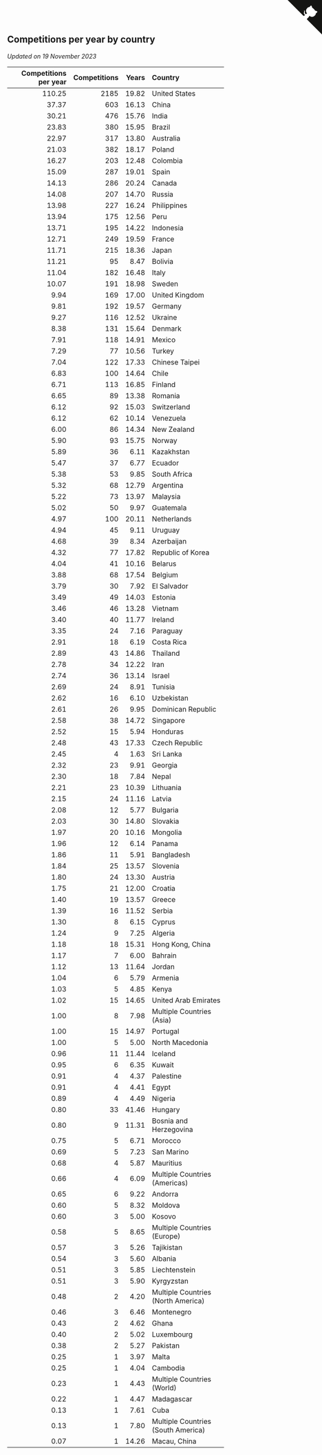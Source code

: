## Competitions per year by country

*Updated on 19 November 2023*

| Competitions per year | Competitions | Years | Country |
| ---: | ---: | ---: | :--- |
| 110.25 | 2185 | 19.82 | United States |
| 37.37 | 603 | 16.13 | China |
| 30.21 | 476 | 15.76 | India |
| 23.83 | 380 | 15.95 | Brazil |
| 22.97 | 317 | 13.80 | Australia |
| 21.03 | 382 | 18.17 | Poland |
| 16.27 | 203 | 12.48 | Colombia |
| 15.09 | 287 | 19.01 | Spain |
| 14.13 | 286 | 20.24 | Canada |
| 14.08 | 207 | 14.70 | Russia |
| 13.98 | 227 | 16.24 | Philippines |
| 13.94 | 175 | 12.56 | Peru |
| 13.71 | 195 | 14.22 | Indonesia |
| 12.71 | 249 | 19.59 | France |
| 11.71 | 215 | 18.36 | Japan |
| 11.21 | 95 | 8.47 | Bolivia |
| 11.04 | 182 | 16.48 | Italy |
| 10.07 | 191 | 18.98 | Sweden |
| 9.94 | 169 | 17.00 | United Kingdom |
| 9.81 | 192 | 19.57 | Germany |
| 9.27 | 116 | 12.52 | Ukraine |
| 8.38 | 131 | 15.64 | Denmark |
| 7.91 | 118 | 14.91 | Mexico |
| 7.29 | 77 | 10.56 | Turkey |
| 7.04 | 122 | 17.33 | Chinese Taipei |
| 6.83 | 100 | 14.64 | Chile |
| 6.71 | 113 | 16.85 | Finland |
| 6.65 | 89 | 13.38 | Romania |
| 6.12 | 92 | 15.03 | Switzerland |
| 6.12 | 62 | 10.14 | Venezuela |
| 6.00 | 86 | 14.34 | New Zealand |
| 5.90 | 93 | 15.75 | Norway |
| 5.89 | 36 | 6.11 | Kazakhstan |
| 5.47 | 37 | 6.77 | Ecuador |
| 5.38 | 53 | 9.85 | South Africa |
| 5.32 | 68 | 12.79 | Argentina |
| 5.22 | 73 | 13.97 | Malaysia |
| 5.02 | 50 | 9.97 | Guatemala |
| 4.97 | 100 | 20.11 | Netherlands |
| 4.94 | 45 | 9.11 | Uruguay |
| 4.68 | 39 | 8.34 | Azerbaijan |
| 4.32 | 77 | 17.82 | Republic of Korea |
| 4.04 | 41 | 10.16 | Belarus |
| 3.88 | 68 | 17.54 | Belgium |
| 3.79 | 30 | 7.92 | El Salvador |
| 3.49 | 49 | 14.03 | Estonia |
| 3.46 | 46 | 13.28 | Vietnam |
| 3.40 | 40 | 11.77 | Ireland |
| 3.35 | 24 | 7.16 | Paraguay |
| 2.91 | 18 | 6.19 | Costa Rica |
| 2.89 | 43 | 14.86 | Thailand |
| 2.78 | 34 | 12.22 | Iran |
| 2.74 | 36 | 13.14 | Israel |
| 2.69 | 24 | 8.91 | Tunisia |
| 2.62 | 16 | 6.10 | Uzbekistan |
| 2.61 | 26 | 9.95 | Dominican Republic |
| 2.58 | 38 | 14.72 | Singapore |
| 2.52 | 15 | 5.94 | Honduras |
| 2.48 | 43 | 17.33 | Czech Republic |
| 2.45 | 4 | 1.63 | Sri Lanka |
| 2.32 | 23 | 9.91 | Georgia |
| 2.30 | 18 | 7.84 | Nepal |
| 2.21 | 23 | 10.39 | Lithuania |
| 2.15 | 24 | 11.16 | Latvia |
| 2.08 | 12 | 5.77 | Bulgaria |
| 2.03 | 30 | 14.80 | Slovakia |
| 1.97 | 20 | 10.16 | Mongolia |
| 1.96 | 12 | 6.14 | Panama |
| 1.86 | 11 | 5.91 | Bangladesh |
| 1.84 | 25 | 13.57 | Slovenia |
| 1.80 | 24 | 13.30 | Austria |
| 1.75 | 21 | 12.00 | Croatia |
| 1.40 | 19 | 13.57 | Greece |
| 1.39 | 16 | 11.52 | Serbia |
| 1.30 | 8 | 6.15 | Cyprus |
| 1.24 | 9 | 7.25 | Algeria |
| 1.18 | 18 | 15.31 | Hong Kong, China |
| 1.17 | 7 | 6.00 | Bahrain |
| 1.12 | 13 | 11.64 | Jordan |
| 1.04 | 6 | 5.79 | Armenia |
| 1.03 | 5 | 4.85 | Kenya |
| 1.02 | 15 | 14.65 | United Arab Emirates |
| 1.00 | 8 | 7.98 | Multiple Countries (Asia) |
| 1.00 | 15 | 14.97 | Portugal |
| 1.00 | 5 | 5.00 | North Macedonia |
| 0.96 | 11 | 11.44 | Iceland |
| 0.95 | 6 | 6.35 | Kuwait |
| 0.91 | 4 | 4.37 | Palestine |
| 0.91 | 4 | 4.41 | Egypt |
| 0.89 | 4 | 4.49 | Nigeria |
| 0.80 | 33 | 41.46 | Hungary |
| 0.80 | 9 | 11.31 | Bosnia and Herzegovina |
| 0.75 | 5 | 6.71 | Morocco |
| 0.69 | 5 | 7.23 | San Marino |
| 0.68 | 4 | 5.87 | Mauritius |
| 0.66 | 4 | 6.09 | Multiple Countries (Americas) |
| 0.65 | 6 | 9.22 | Andorra |
| 0.60 | 5 | 8.32 | Moldova |
| 0.60 | 3 | 5.00 | Kosovo |
| 0.58 | 5 | 8.65 | Multiple Countries (Europe) |
| 0.57 | 3 | 5.26 | Tajikistan |
| 0.54 | 3 | 5.60 | Albania |
| 0.51 | 3 | 5.85 | Liechtenstein |
| 0.51 | 3 | 5.90 | Kyrgyzstan |
| 0.48 | 2 | 4.20 | Multiple Countries (North America) |
| 0.46 | 3 | 6.46 | Montenegro |
| 0.43 | 2 | 4.62 | Ghana |
| 0.40 | 2 | 5.02 | Luxembourg |
| 0.38 | 2 | 5.27 | Pakistan |
| 0.25 | 1 | 3.97 | Malta |
| 0.25 | 1 | 4.04 | Cambodia |
| 0.23 | 1 | 4.43 | Multiple Countries (World) |
| 0.22 | 1 | 4.47 | Madagascar |
| 0.13 | 1 | 7.61 | Cuba |
| 0.13 | 1 | 7.80 | Multiple Countries (South America) |
| 0.07 | 1 | 14.26 | Macau, China |


<a href="https://github.com/jonatanklosko/wca_statistics" class="github-corner" aria-label="View source on Github"><svg width="80" height="80" viewBox="0 0 250 250" style="fill:#151513; color:#fff; position: absolute; top: 0; border: 0; right: 0;" aria-hidden="true"><path d="M0,0 L115,115 L130,115 L142,142 L250,250 L250,0 Z"></path><path d="M128.3,109.0 C113.8,99.7 119.0,89.6 119.0,89.6 C122.0,82.7 120.5,78.6 120.5,78.6 C119.2,72.0 123.4,76.3 123.4,76.3 C127.3,80.9 125.5,87.3 125.5,87.3 C122.9,97.6 130.6,101.9 134.4,103.2" fill="currentColor" style="transform-origin: 130px 106px;" class="octo-arm"></path><path d="M115.0,115.0 C114.9,115.1 118.7,116.5 119.8,115.4 L133.7,101.6 C136.9,99.2 139.9,98.4 142.2,98.6 C133.8,88.0 127.5,74.4 143.8,58.0 C148.5,53.4 154.0,51.2 159.7,51.0 C160.3,49.4 163.2,43.6 171.4,40.1 C171.4,40.1 176.1,42.5 178.8,56.2 C183.1,58.6 187.2,61.8 190.9,65.4 C194.5,69.0 197.7,73.2 200.1,77.6 C213.8,80.2 216.3,84.9 216.3,84.9 C212.7,93.1 206.9,96.0 205.4,96.6 C205.1,102.4 203.0,107.8 198.3,112.5 C181.9,128.9 168.3,122.5 157.7,114.1 C157.9,116.9 156.7,120.9 152.7,124.9 L141.0,136.5 C139.8,137.7 141.6,141.9 141.8,141.8 Z" fill="currentColor" class="octo-body"></path></svg></a><style>.github-corner:hover .octo-arm{animation:octocat-wave 560ms ease-in-out}@keyframes octocat-wave{0%,100%{transform:rotate(0)}20%,60%{transform:rotate(-25deg)}40%,80%{transform:rotate(10deg)}}@media (max-width:500px){.github-corner:hover .octo-arm{animation:none}.github-corner .octo-arm{animation:octocat-wave 560ms ease-in-out}}</style>
